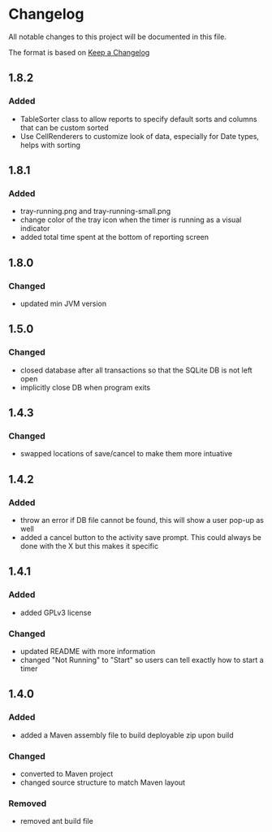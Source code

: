 # Changelog

All notable changes to this project will be documented in this file.

The format is based on [Keep a Changelog](https://keepachangelog.com/en/1.0.0/)

## 1.8.2

### Added

- TableSorter class to allow reports to specify default sorts and columns that can be custom sorted
- Use CellRenderers to customize look of data, especially for Date types, helps with sorting

## 1.8.1

### Added

- tray-running.png and tray-running-small.png
- change color of the tray icon when the timer is running as a visual indicator
- added total time spent at the bottom of reporting screen

## 1.8.0

### Changed

- updated min JVM version

## 1.5.0

### Changed 

- closed database after all transactions so that the SQLite DB is not left open
- implicitly close DB when program exits

## 1.4.3

### Changed

- swapped locations of save/cancel to make them more intuative

## 1.4.2

### Added

- throw an error if DB file cannot be found, this will show a user pop-up as well
- added a cancel button to the activity save prompt. This could always be done with the X but this makes it specific

## 1.4.1

### Added

- added GPLv3 license

### Changed

- updated README with more information
- changed "Not Running" to "Start" so users can tell exactly how to start a timer

## 1.4.0

### Added

- added a Maven assembly file to build deployable zip upon build

### Changed

- converted to Maven project
- changed source structure to match Maven layout

### Removed

- removed ant build file
